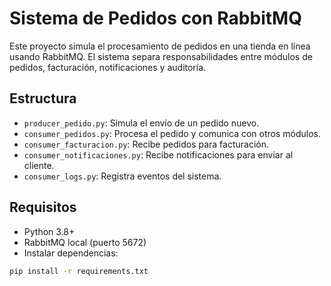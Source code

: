 # Sistema de Pedidos con RabbitMQ

Este proyecto simula el procesamiento de pedidos en una tienda en línea usando RabbitMQ. El sistema separa responsabilidades entre módulos de pedidos, facturación, notificaciones y auditoría.

## Estructura

- `producer_pedido.py`: Simula el envío de un pedido nuevo.
- `consumer_pedidos.py`: Procesa el pedido y comunica con otros módulos.
- `consumer_facturacion.py`: Recibe pedidos para facturación.
- `consumer_notificaciones.py`: Recibe notificaciones para enviar al cliente.
- `consumer_logs.py`: Registra eventos del sistema.

## Requisitos

- Python 3.8+
- RabbitMQ local (puerto 5672)
- Instalar dependencias:

```bash
pip install -r requirements.txt
